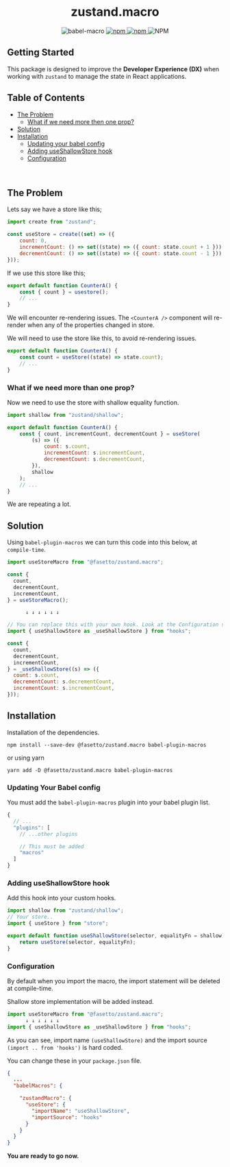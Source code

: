 <div align="center">
<h1>zustand.macro</h1>
<img alt="babel-macro" src="https://img.shields.io/badge/-babel--macro-blueviolet" />
<a href="https://www.npmjs.com/package/@fasetto/zustand.macro">
<img alt="npm" src="https://img.shields.io/npm/v/@fasetto/zustand.macro?label=%40fasetto%2Fzustand.macro" />
</a>
<a href="https://www.npmjs.com/package/@fasetto/zustand.macro">
<img alt="npm" src="https://img.shields.io/npm/dm/@fasetto/zustand.macro" />
</a>
<img alt="NPM" src="https://img.shields.io/npm/l/@fasetto/zustand.macro" />
</div>

## Getting Started

This package is designed to improve the **Developer Experience (DX)** when working with `zustand` to manage the state in React applications.

## Table of Contents

-   [The Problem](#the-problem)
    -   [What if we need more then one prop?](#what-if-we-need-more-than-one-prop)
-   [Solution](#solution)
-   [Installation](#installation)
    -   [Updating your babel config](#updating-your-babel-config)
    -   [Adding useShallowStore hook](#adding-useshallowstore-hook)
    -   [Configuration](#configuration)

<br />

## The Problem

Lets say we have a store like this;

```js
import create from "zustand";

const useStore = create((set) => ({
    count: 0,
    incrementCount: () => set((state) => ({ count: state.count + 1 })),
    decrementCount: () => set((state) => ({ count: state.count - 1 })),
}));
```

If we use this store like this;

```js
export default function CounterA() {
    const { count } = usestore();
    // ...
}
```

We will encounter re-rendering issues. The `<CounterA />` component will re-render when any of the properties changed in store.

We will need to use the store like this, to avoid re-rendering issues.

```js
export default function CounterA() {
    const count = useStore((state) => state.count);
    // ...
}
```

### What if we need more than one prop?

Now we need to use the store with shallow equality function.

```js
import shallow from "zustand/shallow";

export default function CounterA() {
    const { count, incrementCount, decrementCount } = useStore(
        (s) => ({
            count: s.count,
            incrementCount: s.incrementCount,
            decrementCount: s.decrementCount,
        }),
        shallow
    );
    // ...
}
```

We are repeating a lot.

## Solution

Using `babel-plugin-macros` we can turn this code into this below, at `compile-time`.

```js
import useStoreMacro from "@fasetto/zustand.macro";

const {
  count,
  decrementCount,
  incrementCount,
} = useStoreMacro();

      ↓ ↓ ↓ ↓ ↓ ↓

// You can replace this with your own hook. Look at the Configuration section to learn more about it.
import { useShallowStore as _useShallowStore } from "hooks";

const {
  count,
  decrementCount,
  incrementCount,
} = _useShallowStore((s) => ({
  count: s.count,
  decrementCount: s.decrementCount,
  incrementCount: s.incrementCount,
}));
```

## Installation

Installation of the dependencies.

```term
npm install --save-dev @fasetto/zustand.macro babel-plugin-macros
```

or using yarn

```term
yarn add -D @fasetto/zustand.macro babel-plugin-macros
```

### Updating Your Babel config

You must add the `babel-plugin-macros` plugin into your babel plugin list.

```js
{
  // ...
  "plugins": [
    // ...other plugins

    // This must be added
    "macros"
  ]
}
```

### Adding useShallowStore hook

Add this hook into your custom hooks.

```js
import shallow from "zustand/shallow";
// Your store..
import { useStore } from "store";

export default function useShallowStore(selector, equalityFn = shallow) {
    return useStore(selector, equalityFn);
}
```

### Configuration

By default when you import the macro, the import statement will be deleted at compile-time.

Shallow store implementation will be added instead.

```js
import useStoreMacro from "@fasetto/zustand.macro";
      ↓ ↓ ↓ ↓ ↓ ↓
import { useShallowStore as _useShallowStore } from "hooks";
```

As you can see, import name `(useShallowStore)` and the import source `(import .. from 'hooks')` is hard coded.

You can change these in your `package.json` file.

```json
{
  ...
  "babelMacros": {

    "zustandMacro": {
      "useStore": {
        "importName": "useShallowStore",
        "importSource": "hooks"
      }
    }
  }
}
```


**You are ready to go now.**
